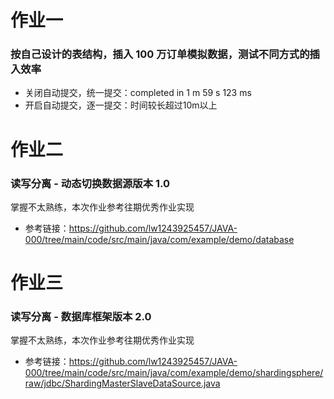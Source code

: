 # 作业一
### 按自己设计的表结构，插入 100 万订单模拟数据，测试不同方式的插入效率
- 关闭自动提交，统一提交：completed in 1 m 59 s 123 ms
- 开启自动提交，逐一提交：时间较长超过10m以上
# 作业二
### 读写分离 - 动态切换数据源版本 1.0
掌握不太熟练，本次作业参考往期优秀作业实现
- 参考链接：https://github.com/lw1243925457/JAVA-000/tree/main/code/src/main/java/com/example/demo/database

# 作业三
### 读写分离 - 数据库框架版本 2.0
掌握不太熟练，本次作业参考往期优秀作业实现
- 参考链接：https://github.com/lw1243925457/JAVA-000/tree/main/code/src/main/java/com/example/demo/shardingsphere/raw/jdbc/ShardingMasterSlaveDataSource.java
